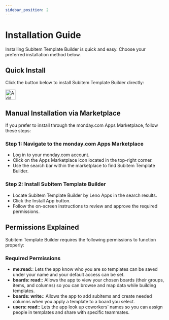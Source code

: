 ```yaml
---
sidebar_position: 2
---
```


# Installation Guide

Installing Subitem Template Builder is quick and easy. Choose your preferred installation method below.

## Quick Install

Click the button below to install Subitem Template Builder directly:

<a href="https://auth.monday.com/oauth2/authorize?client_id=34854162b78c25e82b95f9366d0d66cd&response_type=install">
      <img
        alt="Add to monday.com"
        height="32"
        src="https://dapulse-res.cloudinary.com/image/upload/f_auto,q_auto/remote_mondaycom_static/uploads/Tal/4b5d9548-0598-436e-a5b6-9bc5f29ee1d9_Group12441.png"
      />
    </a>

## Manual Installation via Marketplace

If you prefer to install through the monday.com Apps Marketplace, follow these steps:

### Step 1: Navigate to the monday.com Apps Marketplace

- Log in to your monday.com account.
- Click on the Apps Marketplace icon located in the top-right corner.
- Use the search bar within the marketplace to find Subitem Template Builder.

### Step 2: Install Subitem Template Builder

- Locate Subitem Template Builder by Leno Apps in the search results.
- Click the Install App button.
- Follow the on-screen instructions to review and approve the required permissions.

## Permissions Explained

Subitem Template Builder requires the following permissions to function properly:

### Required Permissions

- **me:read:**: Lets the app know who you are so templates can be saved under your name and your default access can be set.
- **boards: read:**: Allows the app to view your chosen boards (their groups, items, and columns) so you can browse and map data while building templates.
- **boards: write:**: Allows the app to add subitems and create needed columns when you apply a template to a board you select.
- **users: read:**: Lets the app look up coworkers’ names so you can assign people in templates and share with specific teammates.
